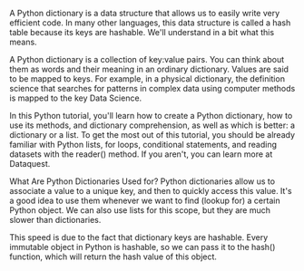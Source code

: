 A Python dictionary is a data structure that allows us to easily write very efficient code. In many other languages, this data structure is called a hash table because its keys are hashable. We'll understand in a bit what this means.

A Python dictionary is a collection of key:value pairs. You can think about them as words and their meaning in an ordinary dictionary. Values are said to be mapped to keys. For example, in a physical dictionary, the definition science that searches for patterns in complex data using computer methods is mapped to the key Data Science.

In this Python tutorial, you'll learn how to create a Python dictionary, how to use its methods, and dictionary comprehension, as well as which is better: a dictionary or a list. To get the most out of this tutorial, you should be already familiar with Python lists, for loops, conditional statements, and reading datasets with the reader() method. If you aren't, you can learn more at Dataquest.

What Are Python Dictionaries Used for?
Python dictionaries allow us to associate a value to a unique key, and then to quickly access this value. It's a good idea to use them whenever we want to find (lookup for) a certain Python object. We can also use lists for this scope, but they are much slower than dictionaries.

This speed is due to the fact that dictionary keys are hashable. Every immutable object in Python is hashable, so we can pass it to the hash() function, which will return the hash value of this object. 
